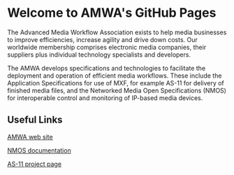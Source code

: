 # Welcome to AMWA's GitHub Pages

The Advanced Media Workflow Association exists to help media businesses to improve efficiencies,
increase agility and drive down costs.  Our worldwide membership comprises electronic media companies,
their suppliers plus individual technology specialists and developers.

The AMWA develops specifications and technologies to facilitate the deployment and operation of efficient media workflows.
These include the Application Specifications for use of MXF, for example AS-11 for delivery of finished media files,
and the Networked Media Open Specifications (NMOS) for interoperable control and monitoring of IP-based media devices.

## Useful Links

[AMWA web site](https://amwa.tv)

[NMOS documentation](https://specs.amwa.tv/nmos)

[AS-11 project page](https://amwa.tv/projects/AS-11.shtml)

